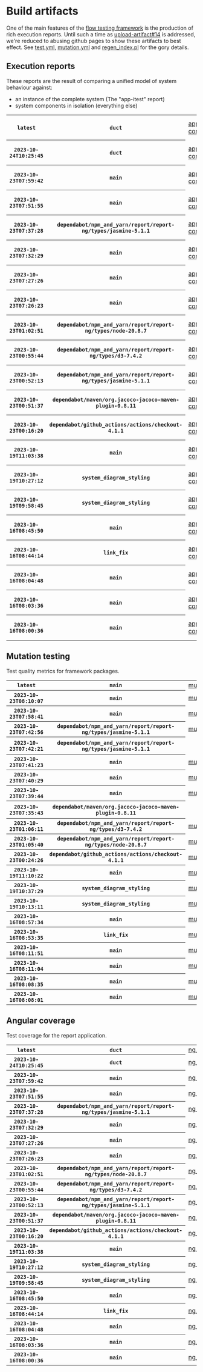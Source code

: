 # Build artifacts

One of the main features of the [flow testing framework](https://github.com/Mastercard/flow) is the production of rich execution reports.
Until such a time as [upload-artifact#14](https://github.com/actions/upload-artifact/issues/14) is addressed, we're reduced to abusing github pages to show these artifacts to best effect.
See [test.yml](https://github.com/Mastercard/flow/blob/main/.github/workflows/test.yml), [mutation.yml](https://github.com/Mastercard/flow/blob/main/.github/workflows/mutation.yml) and [regen_index.pl](https://github.com/Mastercard/flow/blob/pages/regen_index.pl) for the gory details.

## Execution reports

These reports are the result of comparing a unified model of system behaviour against:
 * an instance of the complete system (The "app-itest" report)
 * system components in isolation (everything else)

<!-- start:execution -->
<table>
	<tbody>
		<tr> <th><code>latest</code></th>
			 <th><code>duct</code></th>
			<td><a href="execution/latest/app-core/target/mctf/latest/index.html">app-core</a></td>
			<td><a href="execution/latest/app-histogram/target/mctf/latest/index.html">app-histogram</a></td>
			<td><a href="execution/latest/app-itest/target/mctf/latest/index.html">app-itest</a></td>
			<td><a href="execution/latest/app-queue/target/mctf/latest/index.html">app-queue</a></td>
			<td><a href="execution/latest/app-store/target/mctf/latest/index.html">app-store</a></td>
			<td><a href="execution/latest/app-ui/target/mctf/latest/index.html">app-ui</a></td>
			<td><a href="execution/latest/app-web-ui/target/mctf/latest/index.html">app-web-ui</a></td>
		</tr>
		<tr> <th><code>2023-10-24T10:25:45</code></th>
			 <th><code>duct</code></th>
			<td><a href="execution/1698143145/app-core/target/mctf/latest/index.html">app-core</a></td>
			<td><a href="execution/1698143145/app-histogram/target/mctf/latest/index.html">app-histogram</a></td>
			<td><a href="execution/1698143145/app-itest/target/mctf/latest/index.html">app-itest</a></td>
			<td><a href="execution/1698143145/app-queue/target/mctf/latest/index.html">app-queue</a></td>
			<td><a href="execution/1698143145/app-store/target/mctf/latest/index.html">app-store</a></td>
			<td><a href="execution/1698143145/app-ui/target/mctf/latest/index.html">app-ui</a></td>
			<td><a href="execution/1698143145/app-web-ui/target/mctf/latest/index.html">app-web-ui</a></td>
		</tr>
		<tr> <th><code>2023-10-23T07:59:42</code></th>
			 <th><code>main</code></th>
			<td><a href="execution/1698047982/app-core/target/mctf/latest/index.html">app-core</a></td>
			<td><a href="execution/1698047982/app-histogram/target/mctf/latest/index.html">app-histogram</a></td>
			<td><a href="execution/1698047982/app-itest/target/mctf/latest/index.html">app-itest</a></td>
			<td><a href="execution/1698047982/app-queue/target/mctf/latest/index.html">app-queue</a></td>
			<td><a href="execution/1698047982/app-store/target/mctf/latest/index.html">app-store</a></td>
			<td><a href="execution/1698047982/app-ui/target/mctf/latest/index.html">app-ui</a></td>
			<td><a href="execution/1698047982/app-web-ui/target/mctf/latest/index.html">app-web-ui</a></td>
		</tr>
		<tr> <th><code>2023-10-23T07:51:55</code></th>
			 <th><code>main</code></th>
			<td><a href="execution/1698047515/app-core/target/mctf/latest/index.html">app-core</a></td>
			<td><a href="execution/1698047515/app-histogram/target/mctf/latest/index.html">app-histogram</a></td>
			<td><a href="execution/1698047515/app-itest/target/mctf/latest/index.html">app-itest</a></td>
			<td><a href="execution/1698047515/app-queue/target/mctf/latest/index.html">app-queue</a></td>
			<td><a href="execution/1698047515/app-store/target/mctf/latest/index.html">app-store</a></td>
			<td><a href="execution/1698047515/app-ui/target/mctf/latest/index.html">app-ui</a></td>
			<td><a href="execution/1698047515/app-web-ui/target/mctf/latest/index.html">app-web-ui</a></td>
		</tr>
		<tr> <th><code>2023-10-23T07:37:28</code></th>
			 <th><code>dependabot/npm_and_yarn/report/report-ng/types/jasmine-5.1.1</code></th>
			<td><a href="execution/1698046648/app-core/target/mctf/latest/index.html">app-core</a></td>
			<td><a href="execution/1698046648/app-histogram/target/mctf/latest/index.html">app-histogram</a></td>
			<td><a href="execution/1698046648/app-itest/target/mctf/latest/index.html">app-itest</a></td>
			<td><a href="execution/1698046648/app-queue/target/mctf/latest/index.html">app-queue</a></td>
			<td><a href="execution/1698046648/app-store/target/mctf/latest/index.html">app-store</a></td>
			<td><a href="execution/1698046648/app-ui/target/mctf/latest/index.html">app-ui</a></td>
			<td><a href="execution/1698046648/app-web-ui/target/mctf/latest/index.html">app-web-ui</a></td>
		</tr>
		<tr> <th><code>2023-10-23T07:32:29</code></th>
			 <th><code>main</code></th>
			<td><a href="execution/1698046349/app-core/target/mctf/latest/index.html">app-core</a></td>
			<td><a href="execution/1698046349/app-histogram/target/mctf/latest/index.html">app-histogram</a></td>
			<td><a href="execution/1698046349/app-itest/target/mctf/latest/index.html">app-itest</a></td>
			<td><a href="execution/1698046349/app-queue/target/mctf/latest/index.html">app-queue</a></td>
			<td><a href="execution/1698046349/app-store/target/mctf/latest/index.html">app-store</a></td>
			<td><a href="execution/1698046349/app-ui/target/mctf/latest/index.html">app-ui</a></td>
			<td><a href="execution/1698046349/app-web-ui/target/mctf/latest/index.html">app-web-ui</a></td>
		</tr>
		<tr> <th><code>2023-10-23T07:27:26</code></th>
			 <th><code>main</code></th>
			<td><a href="execution/1698046046/app-core/target/mctf/latest/index.html">app-core</a></td>
			<td><a href="execution/1698046046/app-histogram/target/mctf/latest/index.html">app-histogram</a></td>
			<td><a href="execution/1698046046/app-itest/target/mctf/latest/index.html">app-itest</a></td>
			<td><a href="execution/1698046046/app-queue/target/mctf/latest/index.html">app-queue</a></td>
			<td><a href="execution/1698046046/app-store/target/mctf/latest/index.html">app-store</a></td>
			<td><a href="execution/1698046046/app-ui/target/mctf/latest/index.html">app-ui</a></td>
			<td><a href="execution/1698046046/app-web-ui/target/mctf/latest/index.html">app-web-ui</a></td>
		</tr>
		<tr> <th><code>2023-10-23T07:26:23</code></th>
			 <th><code>main</code></th>
			<td><a href="execution/1698045983/app-core/target/mctf/latest/index.html">app-core</a></td>
			<td><a href="execution/1698045983/app-histogram/target/mctf/latest/index.html">app-histogram</a></td>
			<td><a href="execution/1698045983/app-itest/target/mctf/latest/index.html">app-itest</a></td>
			<td><a href="execution/1698045983/app-queue/target/mctf/latest/index.html">app-queue</a></td>
			<td><a href="execution/1698045983/app-store/target/mctf/latest/index.html">app-store</a></td>
			<td><a href="execution/1698045983/app-ui/target/mctf/latest/index.html">app-ui</a></td>
			<td><a href="execution/1698045983/app-web-ui/target/mctf/latest/index.html">app-web-ui</a></td>
		</tr>
		<tr> <th><code>2023-10-23T01:02:51</code></th>
			 <th><code>dependabot/npm_and_yarn/report/report-ng/types/node-20.8.7</code></th>
			<td><a href="execution/1698022971/app-core/target/mctf/latest/index.html">app-core</a></td>
			<td><a href="execution/1698022971/app-histogram/target/mctf/latest/index.html">app-histogram</a></td>
			<td><a href="execution/1698022971/app-itest/target/mctf/latest/index.html">app-itest</a></td>
			<td><a href="execution/1698022971/app-queue/target/mctf/latest/index.html">app-queue</a></td>
			<td><a href="execution/1698022971/app-store/target/mctf/latest/index.html">app-store</a></td>
			<td><a href="execution/1698022971/app-ui/target/mctf/latest/index.html">app-ui</a></td>
			<td><a href="execution/1698022971/app-web-ui/target/mctf/latest/index.html">app-web-ui</a></td>
		</tr>
		<tr> <th><code>2023-10-23T00:55:44</code></th>
			 <th><code>dependabot/npm_and_yarn/report/report-ng/types/d3-7.4.2</code></th>
			<td><a href="execution/1698022544/app-core/target/mctf/latest/index.html">app-core</a></td>
			<td><a href="execution/1698022544/app-histogram/target/mctf/latest/index.html">app-histogram</a></td>
			<td><a href="execution/1698022544/app-itest/target/mctf/latest/index.html">app-itest</a></td>
			<td><a href="execution/1698022544/app-queue/target/mctf/latest/index.html">app-queue</a></td>
			<td><a href="execution/1698022544/app-store/target/mctf/latest/index.html">app-store</a></td>
			<td><a href="execution/1698022544/app-ui/target/mctf/latest/index.html">app-ui</a></td>
			<td><a href="execution/1698022544/app-web-ui/target/mctf/latest/index.html">app-web-ui</a></td>
		</tr>
		<tr> <th><code>2023-10-23T00:52:13</code></th>
			 <th><code>dependabot/npm_and_yarn/report/report-ng/types/jasmine-5.1.1</code></th>
			<td><a href="execution/1698022333/app-core/target/mctf/latest/index.html">app-core</a></td>
			<td><a href="execution/1698022333/app-histogram/target/mctf/latest/index.html">app-histogram</a></td>
			<td><a href="execution/1698022333/app-itest/target/mctf/latest/index.html">app-itest</a></td>
			<td><a href="execution/1698022333/app-queue/target/mctf/latest/index.html">app-queue</a></td>
			<td><a href="execution/1698022333/app-store/target/mctf/latest/index.html">app-store</a></td>
			<td><a href="execution/1698022333/app-ui/target/mctf/latest/index.html">app-ui</a></td>
			<td><a href="execution/1698022333/app-web-ui/target/mctf/latest/index.html">app-web-ui</a></td>
		</tr>
		<tr> <th><code>2023-10-23T00:51:37</code></th>
			 <th><code>dependabot/maven/org.jacoco-jacoco-maven-plugin-0.8.11</code></th>
			<td><a href="execution/1698022297/app-core/target/mctf/latest/index.html">app-core</a></td>
			<td><a href="execution/1698022297/app-histogram/target/mctf/latest/index.html">app-histogram</a></td>
			<td><a href="execution/1698022297/app-itest/target/mctf/latest/index.html">app-itest</a></td>
			<td><a href="execution/1698022297/app-queue/target/mctf/latest/index.html">app-queue</a></td>
			<td><a href="execution/1698022297/app-store/target/mctf/latest/index.html">app-store</a></td>
			<td><a href="execution/1698022297/app-ui/target/mctf/latest/index.html">app-ui</a></td>
			<td><a href="execution/1698022297/app-web-ui/target/mctf/latest/index.html">app-web-ui</a></td>
		</tr>
		<tr> <th><code>2023-10-23T00:16:20</code></th>
			 <th><code>dependabot/github_actions/actions/checkout-4.1.1</code></th>
			<td><a href="execution/1698020180/app-core/target/mctf/latest/index.html">app-core</a></td>
			<td><a href="execution/1698020180/app-histogram/target/mctf/latest/index.html">app-histogram</a></td>
			<td><a href="execution/1698020180/app-itest/target/mctf/latest/index.html">app-itest</a></td>
			<td><a href="execution/1698020180/app-queue/target/mctf/latest/index.html">app-queue</a></td>
			<td><a href="execution/1698020180/app-store/target/mctf/latest/index.html">app-store</a></td>
			<td><a href="execution/1698020180/app-ui/target/mctf/latest/index.html">app-ui</a></td>
			<td><a href="execution/1698020180/app-web-ui/target/mctf/latest/index.html">app-web-ui</a></td>
		</tr>
		<tr> <th><code>2023-10-19T11:03:38</code></th>
			 <th><code>main</code></th>
			<td><a href="execution/1697713418/app-core/target/mctf/latest/index.html">app-core</a></td>
			<td><a href="execution/1697713418/app-histogram/target/mctf/latest/index.html">app-histogram</a></td>
			<td><a href="execution/1697713418/app-itest/target/mctf/latest/index.html">app-itest</a></td>
			<td><a href="execution/1697713418/app-queue/target/mctf/latest/index.html">app-queue</a></td>
			<td><a href="execution/1697713418/app-store/target/mctf/latest/index.html">app-store</a></td>
			<td><a href="execution/1697713418/app-ui/target/mctf/latest/index.html">app-ui</a></td>
			<td><a href="execution/1697713418/app-web-ui/target/mctf/latest/index.html">app-web-ui</a></td>
		</tr>
		<tr> <th><code>2023-10-19T10:27:12</code></th>
			 <th><code>system_diagram_styling</code></th>
			<td><a href="execution/1697711232/app-core/target/mctf/latest/index.html">app-core</a></td>
			<td><a href="execution/1697711232/app-histogram/target/mctf/latest/index.html">app-histogram</a></td>
			<td><a href="execution/1697711232/app-itest/target/mctf/latest/index.html">app-itest</a></td>
			<td><a href="execution/1697711232/app-queue/target/mctf/latest/index.html">app-queue</a></td>
			<td><a href="execution/1697711232/app-store/target/mctf/latest/index.html">app-store</a></td>
			<td><a href="execution/1697711232/app-ui/target/mctf/latest/index.html">app-ui</a></td>
			<td><a href="execution/1697711232/app-web-ui/target/mctf/latest/index.html">app-web-ui</a></td>
		</tr>
		<tr> <th><code>2023-10-19T09:58:45</code></th>
			 <th><code>system_diagram_styling</code></th>
			<td><a href="execution/1697709525/app-core/target/mctf/latest/index.html">app-core</a></td>
			<td><a href="execution/1697709525/app-histogram/target/mctf/latest/index.html">app-histogram</a></td>
			<td><a href="execution/1697709525/app-itest/target/mctf/latest/index.html">app-itest</a></td>
			<td><a href="execution/1697709525/app-queue/target/mctf/latest/index.html">app-queue</a></td>
			<td><a href="execution/1697709525/app-store/target/mctf/latest/index.html">app-store</a></td>
			<td><a href="execution/1697709525/app-ui/target/mctf/latest/index.html">app-ui</a></td>
			<td><a href="execution/1697709525/app-web-ui/target/mctf/latest/index.html">app-web-ui</a></td>
		</tr>
		<tr> <th><code>2023-10-16T08:45:50</code></th>
			 <th><code>main</code></th>
			<td><a href="execution/1697445950/app-core/target/mctf/latest/index.html">app-core</a></td>
			<td><a href="execution/1697445950/app-histogram/target/mctf/latest/index.html">app-histogram</a></td>
			<td><a href="execution/1697445950/app-itest/target/mctf/latest/index.html">app-itest</a></td>
			<td><a href="execution/1697445950/app-queue/target/mctf/latest/index.html">app-queue</a></td>
			<td><a href="execution/1697445950/app-store/target/mctf/latest/index.html">app-store</a></td>
			<td><a href="execution/1697445950/app-ui/target/mctf/latest/index.html">app-ui</a></td>
			<td><a href="execution/1697445950/app-web-ui/target/mctf/latest/index.html">app-web-ui</a></td>
		</tr>
		<tr> <th><code>2023-10-16T08:44:14</code></th>
			 <th><code>link_fix</code></th>
			<td><a href="execution/1697445854/app-core/target/mctf/latest/index.html">app-core</a></td>
			<td><a href="execution/1697445854/app-histogram/target/mctf/latest/index.html">app-histogram</a></td>
			<td><a href="execution/1697445854/app-itest/target/mctf/latest/index.html">app-itest</a></td>
			<td><a href="execution/1697445854/app-queue/target/mctf/latest/index.html">app-queue</a></td>
			<td><a href="execution/1697445854/app-store/target/mctf/latest/index.html">app-store</a></td>
			<td><a href="execution/1697445854/app-ui/target/mctf/latest/index.html">app-ui</a></td>
			<td><a href="execution/1697445854/app-web-ui/target/mctf/latest/index.html">app-web-ui</a></td>
		</tr>
		<tr> <th><code>2023-10-16T08:04:48</code></th>
			 <th><code>main</code></th>
			<td><a href="execution/1697443488/app-core/target/mctf/latest/index.html">app-core</a></td>
			<td><a href="execution/1697443488/app-histogram/target/mctf/latest/index.html">app-histogram</a></td>
			<td><a href="execution/1697443488/app-itest/target/mctf/latest/index.html">app-itest</a></td>
			<td><a href="execution/1697443488/app-queue/target/mctf/latest/index.html">app-queue</a></td>
			<td><a href="execution/1697443488/app-store/target/mctf/latest/index.html">app-store</a></td>
			<td><a href="execution/1697443488/app-ui/target/mctf/latest/index.html">app-ui</a></td>
			<td><a href="execution/1697443488/app-web-ui/target/mctf/latest/index.html">app-web-ui</a></td>
		</tr>
		<tr> <th><code>2023-10-16T08:03:36</code></th>
			 <th><code>main</code></th>
			<td><a href="execution/1697443416/app-core/target/mctf/latest/index.html">app-core</a></td>
			<td><a href="execution/1697443416/app-histogram/target/mctf/latest/index.html">app-histogram</a></td>
			<td><a href="execution/1697443416/app-itest/target/mctf/latest/index.html">app-itest</a></td>
			<td><a href="execution/1697443416/app-queue/target/mctf/latest/index.html">app-queue</a></td>
			<td><a href="execution/1697443416/app-store/target/mctf/latest/index.html">app-store</a></td>
			<td><a href="execution/1697443416/app-ui/target/mctf/latest/index.html">app-ui</a></td>
			<td><a href="execution/1697443416/app-web-ui/target/mctf/latest/index.html">app-web-ui</a></td>
		</tr>
		<tr> <th><code>2023-10-16T08:00:36</code></th>
			 <th><code>main</code></th>
			<td><a href="execution/1697443236/app-core/target/mctf/latest/index.html">app-core</a></td>
			<td><a href="execution/1697443236/app-histogram/target/mctf/latest/index.html">app-histogram</a></td>
			<td><a href="execution/1697443236/app-itest/target/mctf/latest/index.html">app-itest</a></td>
			<td><a href="execution/1697443236/app-queue/target/mctf/latest/index.html">app-queue</a></td>
			<td><a href="execution/1697443236/app-store/target/mctf/latest/index.html">app-store</a></td>
			<td><a href="execution/1697443236/app-ui/target/mctf/latest/index.html">app-ui</a></td>
			<td><a href="execution/1697443236/app-web-ui/target/mctf/latest/index.html">app-web-ui</a></td>
		</tr>
	</tbody>
</table>
<!-- end:execution -->

## Mutation testing

Test quality metrics for framework packages.

<!-- start:mutation -->
<table>
	<tbody>
		<tr> <th><code>latest</code></th>
			 <th><code>main</code></th>
			<td><a href="mutation/latest/mutation_report/index.html">mutation</a></td>
			<td></td>
			<td></td>
			<td></td>
			<td></td>
			<td></td>
			<td></td>
			<td></td>
			<td></td>
			<td></td>
			<td></td>
			<td></td>
			<td></td>
			<td></td>
			<td></td>
		</tr>
		<tr> <th><code>2023-10-23T08:10:07</code></th>
			 <th><code>main</code></th>
			<td><a href="mutation/1698048607/mutation_report/index.html">mutation</a></td>
			<td></td>
			<td></td>
			<td></td>
			<td></td>
			<td></td>
			<td></td>
			<td></td>
			<td></td>
			<td></td>
			<td></td>
			<td></td>
			<td></td>
			<td></td>
			<td></td>
		</tr>
		<tr> <th><code>2023-10-23T07:58:41</code></th>
			 <th><code>main</code></th>
			<td><a href="mutation/1698047921/mutation_report/index.html">mutation</a></td>
			<td></td>
			<td></td>
			<td></td>
			<td></td>
			<td></td>
			<td></td>
			<td></td>
			<td></td>
			<td></td>
			<td></td>
			<td></td>
			<td></td>
			<td></td>
			<td></td>
		</tr>
		<tr> <th><code>2023-10-23T07:42:56</code></th>
			 <th><code>dependabot/npm_and_yarn/report/report-ng/types/jasmine-5.1.1</code></th>
			<td><a href="mutation/1698046976/mutation_report/index.html">mutation</a></td>
			<td></td>
			<td></td>
			<td></td>
			<td></td>
			<td></td>
			<td></td>
			<td></td>
			<td></td>
			<td></td>
			<td></td>
			<td></td>
			<td></td>
			<td></td>
			<td></td>
		</tr>
		<tr> <th><code>2023-10-23T07:42:21</code></th>
			 <th><code>dependabot/npm_and_yarn/report/report-ng/types/jasmine-5.1.1</code></th>
			<td></td>
			<td><a href="mutation/1698046941/mutation_report/index.html">mutation_report</a></td>
			<td><a href="mutation/1698046941/project_mutation_reports/api/target/pit-reports/index.html">project_mutation_reports/api/target/pit-reports</a></td>
			<td><a href="mutation/1698046941/project_mutation_reports/builder/target/pit-reports/index.html">project_mutation_reports/builder/target/pit-reports</a></td>
			<td><a href="mutation/1698046941/project_mutation_reports/message/message-core/target/pit-reports/index.html">project_mutation_reports/message/message-core/target/pit-reports</a></td>
			<td><a href="mutation/1698046941/project_mutation_reports/message/message-http/target/pit-reports/index.html">project_mutation_reports/message/message-http/target/pit-reports</a></td>
			<td><a href="mutation/1698046941/project_mutation_reports/message/message-json/target/pit-reports/index.html">project_mutation_reports/message/message-json/target/pit-reports</a></td>
			<td><a href="mutation/1698046941/project_mutation_reports/message/message-sql/target/pit-reports/index.html">project_mutation_reports/message/message-sql/target/pit-reports</a></td>
			<td><a href="mutation/1698046941/project_mutation_reports/message/message-text/target/pit-reports/index.html">project_mutation_reports/message/message-text/target/pit-reports</a></td>
			<td><a href="mutation/1698046941/project_mutation_reports/message/message-web/target/pit-reports/index.html">project_mutation_reports/message/message-web/target/pit-reports</a></td>
			<td><a href="mutation/1698046941/project_mutation_reports/message/message-xml/target/pit-reports/index.html">project_mutation_reports/message/message-xml/target/pit-reports</a></td>
			<td><a href="mutation/1698046941/project_mutation_reports/model/target/pit-reports/index.html">project_mutation_reports/model/target/pit-reports</a></td>
			<td><a href="mutation/1698046941/project_mutation_reports/report/report-core/target/pit-reports/index.html">project_mutation_reports/report/report-core/target/pit-reports</a></td>
			<td><a href="mutation/1698046941/project_mutation_reports/validation/validation-core/target/pit-reports/index.html">project_mutation_reports/validation/validation-core/target/pit-reports</a></td>
			<td><a href="mutation/1698046941/project_mutation_reports/validation/validation-junit5/target/pit-reports/index.html">project_mutation_reports/validation/validation-junit5/target/pit-reports</a></td>
		</tr>
		<tr> <th><code>2023-10-23T07:41:23</code></th>
			 <th><code>main</code></th>
			<td><a href="mutation/1698046883/mutation_report/index.html">mutation</a></td>
			<td></td>
			<td></td>
			<td></td>
			<td></td>
			<td></td>
			<td></td>
			<td></td>
			<td></td>
			<td></td>
			<td></td>
			<td></td>
			<td></td>
			<td></td>
			<td></td>
		</tr>
		<tr> <th><code>2023-10-23T07:40:29</code></th>
			 <th><code>main</code></th>
			<td><a href="mutation/1698046829/mutation_report/index.html">mutation</a></td>
			<td></td>
			<td></td>
			<td></td>
			<td></td>
			<td></td>
			<td></td>
			<td></td>
			<td></td>
			<td></td>
			<td></td>
			<td></td>
			<td></td>
			<td></td>
			<td></td>
		</tr>
		<tr> <th><code>2023-10-23T07:39:44</code></th>
			 <th><code>main</code></th>
			<td><a href="mutation/1698046784/mutation_report/index.html">mutation</a></td>
			<td></td>
			<td></td>
			<td></td>
			<td></td>
			<td></td>
			<td></td>
			<td></td>
			<td></td>
			<td></td>
			<td></td>
			<td></td>
			<td></td>
			<td></td>
			<td></td>
		</tr>
		<tr> <th><code>2023-10-23T07:35:43</code></th>
			 <th><code>dependabot/maven/org.jacoco-jacoco-maven-plugin-0.8.11</code></th>
			<td></td>
			<td><a href="mutation/1698046543/mutation_report/index.html">mutation_report</a></td>
			<td><a href="mutation/1698046543/project_mutation_reports/api/target/pit-reports/index.html">project_mutation_reports/api/target/pit-reports</a></td>
			<td><a href="mutation/1698046543/project_mutation_reports/builder/target/pit-reports/index.html">project_mutation_reports/builder/target/pit-reports</a></td>
			<td><a href="mutation/1698046543/project_mutation_reports/message/message-core/target/pit-reports/index.html">project_mutation_reports/message/message-core/target/pit-reports</a></td>
			<td><a href="mutation/1698046543/project_mutation_reports/message/message-http/target/pit-reports/index.html">project_mutation_reports/message/message-http/target/pit-reports</a></td>
			<td><a href="mutation/1698046543/project_mutation_reports/message/message-json/target/pit-reports/index.html">project_mutation_reports/message/message-json/target/pit-reports</a></td>
			<td><a href="mutation/1698046543/project_mutation_reports/message/message-sql/target/pit-reports/index.html">project_mutation_reports/message/message-sql/target/pit-reports</a></td>
			<td><a href="mutation/1698046543/project_mutation_reports/message/message-text/target/pit-reports/index.html">project_mutation_reports/message/message-text/target/pit-reports</a></td>
			<td><a href="mutation/1698046543/project_mutation_reports/message/message-web/target/pit-reports/index.html">project_mutation_reports/message/message-web/target/pit-reports</a></td>
			<td><a href="mutation/1698046543/project_mutation_reports/message/message-xml/target/pit-reports/index.html">project_mutation_reports/message/message-xml/target/pit-reports</a></td>
			<td><a href="mutation/1698046543/project_mutation_reports/model/target/pit-reports/index.html">project_mutation_reports/model/target/pit-reports</a></td>
			<td></td>
			<td><a href="mutation/1698046543/project_mutation_reports/validation/validation-core/target/pit-reports/index.html">project_mutation_reports/validation/validation-core/target/pit-reports</a></td>
			<td><a href="mutation/1698046543/project_mutation_reports/validation/validation-junit5/target/pit-reports/index.html">project_mutation_reports/validation/validation-junit5/target/pit-reports</a></td>
		</tr>
		<tr> <th><code>2023-10-23T01:06:11</code></th>
			 <th><code>dependabot/npm_and_yarn/report/report-ng/types/d3-7.4.2</code></th>
			<td><a href="mutation/1698023171/mutation_report/index.html">mutation</a></td>
			<td></td>
			<td></td>
			<td></td>
			<td></td>
			<td></td>
			<td></td>
			<td></td>
			<td></td>
			<td></td>
			<td></td>
			<td></td>
			<td></td>
			<td></td>
			<td></td>
		</tr>
		<tr> <th><code>2023-10-23T01:05:40</code></th>
			 <th><code>dependabot/npm_and_yarn/report/report-ng/types/node-20.8.7</code></th>
			<td><a href="mutation/1698023140/mutation_report/index.html">mutation</a></td>
			<td></td>
			<td></td>
			<td></td>
			<td></td>
			<td></td>
			<td></td>
			<td></td>
			<td></td>
			<td></td>
			<td></td>
			<td></td>
			<td></td>
			<td></td>
			<td></td>
		</tr>
		<tr> <th><code>2023-10-23T00:24:26</code></th>
			 <th><code>dependabot/github_actions/actions/checkout-4.1.1</code></th>
			<td><a href="mutation/1698020666/mutation_report/index.html">mutation</a></td>
			<td></td>
			<td></td>
			<td></td>
			<td></td>
			<td></td>
			<td></td>
			<td></td>
			<td></td>
			<td></td>
			<td></td>
			<td></td>
			<td></td>
			<td></td>
			<td></td>
		</tr>
		<tr> <th><code>2023-10-19T11:10:22</code></th>
			 <th><code>main</code></th>
			<td><a href="mutation/1697713822/mutation_report/index.html">mutation</a></td>
			<td></td>
			<td></td>
			<td></td>
			<td></td>
			<td></td>
			<td></td>
			<td></td>
			<td></td>
			<td></td>
			<td></td>
			<td></td>
			<td></td>
			<td></td>
			<td></td>
		</tr>
		<tr> <th><code>2023-10-19T10:37:29</code></th>
			 <th><code>system_diagram_styling</code></th>
			<td><a href="mutation/1697711849/mutation_report/index.html">mutation</a></td>
			<td></td>
			<td></td>
			<td></td>
			<td></td>
			<td></td>
			<td></td>
			<td></td>
			<td></td>
			<td></td>
			<td></td>
			<td></td>
			<td></td>
			<td></td>
			<td></td>
		</tr>
		<tr> <th><code>2023-10-19T10:13:11</code></th>
			 <th><code>system_diagram_styling</code></th>
			<td><a href="mutation/1697710391/mutation_report/index.html">mutation</a></td>
			<td></td>
			<td></td>
			<td></td>
			<td></td>
			<td></td>
			<td></td>
			<td></td>
			<td></td>
			<td></td>
			<td></td>
			<td></td>
			<td></td>
			<td></td>
			<td></td>
		</tr>
		<tr> <th><code>2023-10-16T08:57:34</code></th>
			 <th><code>main</code></th>
			<td><a href="mutation/1697446654/mutation_report/index.html">mutation</a></td>
			<td></td>
			<td></td>
			<td></td>
			<td></td>
			<td></td>
			<td></td>
			<td></td>
			<td></td>
			<td></td>
			<td></td>
			<td></td>
			<td></td>
			<td></td>
			<td></td>
		</tr>
		<tr> <th><code>2023-10-16T08:53:35</code></th>
			 <th><code>link_fix</code></th>
			<td><a href="mutation/1697446415/mutation_report/index.html">mutation</a></td>
			<td></td>
			<td></td>
			<td></td>
			<td></td>
			<td></td>
			<td></td>
			<td></td>
			<td></td>
			<td></td>
			<td></td>
			<td></td>
			<td></td>
			<td></td>
			<td></td>
		</tr>
		<tr> <th><code>2023-10-16T08:11:51</code></th>
			 <th><code>main</code></th>
			<td><a href="mutation/1697443911/mutation_report/index.html">mutation</a></td>
			<td></td>
			<td></td>
			<td></td>
			<td></td>
			<td></td>
			<td></td>
			<td></td>
			<td></td>
			<td></td>
			<td></td>
			<td></td>
			<td></td>
			<td></td>
			<td></td>
		</tr>
		<tr> <th><code>2023-10-16T08:11:04</code></th>
			 <th><code>main</code></th>
			<td><a href="mutation/1697443864/mutation_report/index.html">mutation</a></td>
			<td></td>
			<td></td>
			<td></td>
			<td></td>
			<td></td>
			<td></td>
			<td></td>
			<td></td>
			<td></td>
			<td></td>
			<td></td>
			<td></td>
			<td></td>
			<td></td>
		</tr>
		<tr> <th><code>2023-10-16T08:08:35</code></th>
			 <th><code>main</code></th>
			<td><a href="mutation/1697443715/mutation_report/index.html">mutation</a></td>
			<td></td>
			<td></td>
			<td></td>
			<td></td>
			<td></td>
			<td></td>
			<td></td>
			<td></td>
			<td></td>
			<td></td>
			<td></td>
			<td></td>
			<td></td>
			<td></td>
		</tr>
		<tr> <th><code>2023-10-16T08:08:01</code></th>
			 <th><code>main</code></th>
			<td><a href="mutation/1697443681/mutation_report/index.html">mutation</a></td>
			<td></td>
			<td></td>
			<td></td>
			<td></td>
			<td></td>
			<td></td>
			<td></td>
			<td></td>
			<td></td>
			<td></td>
			<td></td>
			<td></td>
			<td></td>
			<td></td>
		</tr>
	</tbody>
</table>
<!-- end:mutation -->

## Angular coverage

Test coverage for the report application.

<!-- start:ng_coverage -->
<table>
	<tbody>
		<tr> <th><code>latest</code></th>
			 <th><code>duct</code></th>
			<td><a href="ng_coverage/latest/report/index.html">ng_coverage</a></td>
		</tr>
		<tr> <th><code>2023-10-24T10:25:45</code></th>
			 <th><code>duct</code></th>
			<td><a href="ng_coverage/1698143145/report/index.html">ng_coverage</a></td>
		</tr>
		<tr> <th><code>2023-10-23T07:59:42</code></th>
			 <th><code>main</code></th>
			<td><a href="ng_coverage/1698047982/report/index.html">ng_coverage</a></td>
		</tr>
		<tr> <th><code>2023-10-23T07:51:55</code></th>
			 <th><code>main</code></th>
			<td><a href="ng_coverage/1698047515/report/index.html">ng_coverage</a></td>
		</tr>
		<tr> <th><code>2023-10-23T07:37:28</code></th>
			 <th><code>dependabot/npm_and_yarn/report/report-ng/types/jasmine-5.1.1</code></th>
			<td><a href="ng_coverage/1698046648/report/index.html">ng_coverage</a></td>
		</tr>
		<tr> <th><code>2023-10-23T07:32:29</code></th>
			 <th><code>main</code></th>
			<td><a href="ng_coverage/1698046349/report/index.html">ng_coverage</a></td>
		</tr>
		<tr> <th><code>2023-10-23T07:27:26</code></th>
			 <th><code>main</code></th>
			<td><a href="ng_coverage/1698046046/report/index.html">ng_coverage</a></td>
		</tr>
		<tr> <th><code>2023-10-23T07:26:23</code></th>
			 <th><code>main</code></th>
			<td><a href="ng_coverage/1698045983/report/index.html">ng_coverage</a></td>
		</tr>
		<tr> <th><code>2023-10-23T01:02:51</code></th>
			 <th><code>dependabot/npm_and_yarn/report/report-ng/types/node-20.8.7</code></th>
			<td><a href="ng_coverage/1698022971/report/index.html">ng_coverage</a></td>
		</tr>
		<tr> <th><code>2023-10-23T00:55:44</code></th>
			 <th><code>dependabot/npm_and_yarn/report/report-ng/types/d3-7.4.2</code></th>
			<td><a href="ng_coverage/1698022544/report/index.html">ng_coverage</a></td>
		</tr>
		<tr> <th><code>2023-10-23T00:52:13</code></th>
			 <th><code>dependabot/npm_and_yarn/report/report-ng/types/jasmine-5.1.1</code></th>
			<td><a href="ng_coverage/1698022333/report/index.html">ng_coverage</a></td>
		</tr>
		<tr> <th><code>2023-10-23T00:51:37</code></th>
			 <th><code>dependabot/maven/org.jacoco-jacoco-maven-plugin-0.8.11</code></th>
			<td><a href="ng_coverage/1698022297/report/index.html">ng_coverage</a></td>
		</tr>
		<tr> <th><code>2023-10-23T00:16:20</code></th>
			 <th><code>dependabot/github_actions/actions/checkout-4.1.1</code></th>
			<td><a href="ng_coverage/1698020180/report/index.html">ng_coverage</a></td>
		</tr>
		<tr> <th><code>2023-10-19T11:03:38</code></th>
			 <th><code>main</code></th>
			<td><a href="ng_coverage/1697713418/report/index.html">ng_coverage</a></td>
		</tr>
		<tr> <th><code>2023-10-19T10:27:12</code></th>
			 <th><code>system_diagram_styling</code></th>
			<td><a href="ng_coverage/1697711232/report/index.html">ng_coverage</a></td>
		</tr>
		<tr> <th><code>2023-10-19T09:58:45</code></th>
			 <th><code>system_diagram_styling</code></th>
			<td><a href="ng_coverage/1697709525/report/index.html">ng_coverage</a></td>
		</tr>
		<tr> <th><code>2023-10-16T08:45:50</code></th>
			 <th><code>main</code></th>
			<td><a href="ng_coverage/1697445950/report/index.html">ng_coverage</a></td>
		</tr>
		<tr> <th><code>2023-10-16T08:44:14</code></th>
			 <th><code>link_fix</code></th>
			<td><a href="ng_coverage/1697445854/report/index.html">ng_coverage</a></td>
		</tr>
		<tr> <th><code>2023-10-16T08:04:48</code></th>
			 <th><code>main</code></th>
			<td><a href="ng_coverage/1697443488/report/index.html">ng_coverage</a></td>
		</tr>
		<tr> <th><code>2023-10-16T08:03:36</code></th>
			 <th><code>main</code></th>
			<td><a href="ng_coverage/1697443416/report/index.html">ng_coverage</a></td>
		</tr>
		<tr> <th><code>2023-10-16T08:00:36</code></th>
			 <th><code>main</code></th>
			<td><a href="ng_coverage/1697443236/report/index.html">ng_coverage</a></td>
		</tr>
	</tbody>
</table>
<!-- end:ng_coverage -->